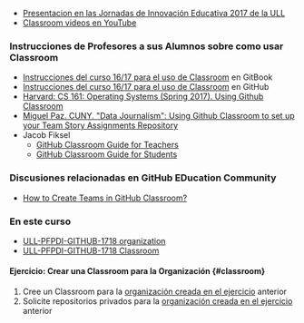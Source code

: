 * [Presentacion en las Jornadas de Innovación Educativa 2017 de la ULL](resources/github-education-enelaula-jie2017.pdf)
* [Classroom videos en YouTube](https://www.youtube.com/user/GitHubGuides/search?query=classroom)

### Instrucciones de Profesores a sus Alumnos sobre como usar Classroom

* [Instrucciones del curso 16/17 para el uso de Classroom](https://casianorodriguezleon.gitbooks.io/ull-esit-1617/content/instrucciones/classroom.html) en GitBook 
* [Instrucciones del curso 16/17 para el uso de Classroom](https://crguezl.github.io/ull-esit-1617/instrucciones/classroom.html) en GitHub 
* [Harvard: CS 161: Operating Systems (Spring 2017). Using Github Classroom](http://www.eecs.harvard.edu/~cs161/resources/githubclassroom.html)
* [Miguel Paz. CUNY. "Data Journalism": Using Github Classroom to set up your Team Story Assignments Repository](https://github.com/datajournalists/djspring17/blob/master/settingupteamrepos_githubclassroom.md)
* Jacob Fiksel
  - [GitHub Classroom Guide for Teachers](https://github.com/jfiksel/github-classroom-for-teachers)
  - [GitHub Classroom Guide for Students](https://github.com/jfiksel/github-classroom-for-students)

### Discusiones relacionadas en GitHub EDucation Community

* [How to Create Teams in GitHub Classroom?](https://education.github.community/t/how-to-create-teams-in-github-classroom/9394/5)


### En este curso

* [ULL-PFPDI-GITHUB-1718 organization](https://github.com/ULL-PFPDI-GITHUB-1718)
* [ULL-PFPDI-GITHUB-1718  Classroom](https://classroom.github.com/classrooms/33446956-ull-pfpdi-github-1718)

#### Ejercicio: Crear una Classroom para la Organización {#classroom}

1. Cree un Classroom para la [organización creada en el ejercicio](organizations.md#organization) anterior
2. Solicite repositorios privados para la [organización creada en el ejercicio ](organizations.md#organization) anterior
